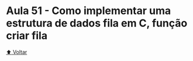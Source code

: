 # Aula 51 - Como implementar uma estrutura de dados fila em C, função criar fila

[:arrow_up: Voltar](https://github.com/Geofisicando/C-orientado-a-testes#%C3%ADndice)
